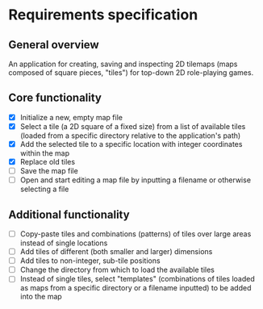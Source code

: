 # Requirements specification

## General overview

An application for creating, saving and inspecting 2D tilemaps (maps composed of square pieces, "tiles") for top-down 2D role-playing games.

## Core functionality

- [x] Initialize a new, empty map file
- [x] Select a tile (a 2D square of a fixed size) from a list of available tiles (loaded from a specific directory relative to the application's path)
- [x] Add the selected tile to a specific location with integer coordinates within the map
- [x] Replace old tiles
- [ ] Save the map file
- [ ] Open and start editing a map file by inputting a filename or otherwise selecting a file

## Additional functionality

- [ ] Copy-paste tiles and combinations (patterns) of tiles over large areas instead of single locations
- [ ] Add tiles of different (both smaller and larger) dimensions
- [ ] Add tiles to non-integer, sub-tile positions
- [ ] Change the directory from which to load the available tiles
- [ ] Instead of single tiles, select "templates" (combinations of tiles loaded as maps from a specific directory or a filename inputted) to be added into the map
